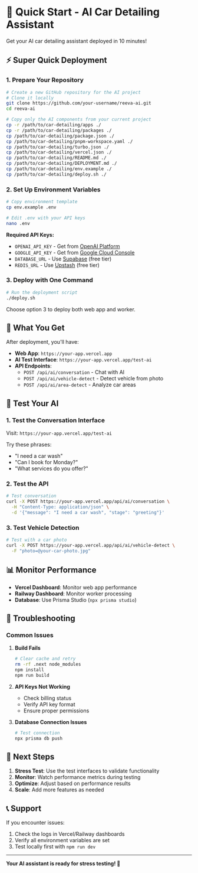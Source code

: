 # 🚀 Quick Start - AI Car Detailing Assistant

Get your AI car detailing assistant deployed in 10 minutes!

## ⚡ Super Quick Deployment

### 1. Prepare Your Repository

```bash
# Create a new GitHub repository for the AI project
# Clone it locally
git clone https://github.com/your-username/reeva-ai.git
cd reeva-ai

# Copy only the AI components from your current project
cp -r /path/to/car-detailing/apps ./
cp -r /path/to/car-detailing/packages ./
cp /path/to/car-detailing/package.json ./
cp /path/to/car-detailing/pnpm-workspace.yaml ./
cp /path/to/car-detailing/turbo.json ./
cp /path/to/car-detailing/vercel.json ./
cp /path/to/car-detailing/README.md ./
cp /path/to/car-detailing/DEPLOYMENT.md ./
cp /path/to/car-detailing/env.example ./
cp /path/to/car-detailing/deploy.sh ./
```

### 2. Set Up Environment Variables

```bash
# Copy environment template
cp env.example .env

# Edit .env with your API keys
nano .env
```

**Required API Keys:**
- `OPENAI_API_KEY` - Get from [OpenAI Platform](https://platform.openai.com)
- `GOOGLE_API_KEY` - Get from [Google Cloud Console](https://console.cloud.google.com)
- `DATABASE_URL` - Use [Supabase](https://supabase.com) (free tier)
- `REDIS_URL` - Use [Upstash](https://upstash.com) (free tier)

### 3. Deploy with One Command

```bash
# Run the deployment script
./deploy.sh
```

Choose option 3 to deploy both web app and worker.

## 🎯 What You Get

After deployment, you'll have:

- **Web App**: `https://your-app.vercel.app`
- **AI Test Interface**: `https://your-app.vercel.app/test-ai`
- **API Endpoints**: 
  - `POST /api/ai/conversation` - Chat with AI
  - `POST /api/ai/vehicle-detect` - Detect vehicle from photo
  - `POST /api/ai/area-detect` - Analyze car areas

## 🧪 Test Your AI

### 1. Test the Conversation Interface

Visit: `https://your-app.vercel.app/test-ai`

Try these phrases:
- "I need a car wash"
- "Can I book for Monday?"
- "What services do you offer?"

### 2. Test the API

```bash
# Test conversation
curl -X POST https://your-app.vercel.app/api/ai/conversation \
  -H "Content-Type: application/json" \
  -d '{"message": "I need a car wash", "stage": "greeting"}'
```

### 3. Test Vehicle Detection

```bash
# Test with a car photo
curl -X POST https://your-app.vercel.app/api/ai/vehicle-detect \
  -F "photo=@your-car-photo.jpg"
```

## 📊 Monitor Performance

- **Vercel Dashboard**: Monitor web app performance
- **Railway Dashboard**: Monitor worker processing
- **Database**: Use Prisma Studio (`npx prisma studio`)

## 🔧 Troubleshooting

### Common Issues

1. **Build Fails**
   ```bash
   # Clear cache and retry
   rm -rf .next node_modules
   npm install
   npm run build
   ```

2. **API Keys Not Working**
   - Check billing status
   - Verify API key format
   - Ensure proper permissions

3. **Database Connection Issues**
   ```bash
   # Test connection
   npx prisma db push
   ```

## 🎯 Next Steps

1. **Stress Test**: Use the test interfaces to validate functionality
2. **Monitor**: Watch performance metrics during testing
3. **Optimize**: Adjust based on performance results
4. **Scale**: Add more features as needed

## 📞 Support

If you encounter issues:
1. Check the logs in Vercel/Railway dashboards
2. Verify all environment variables are set
3. Test locally first with `npm run dev`

---

**Your AI assistant is ready for stress testing! 🚀** 
